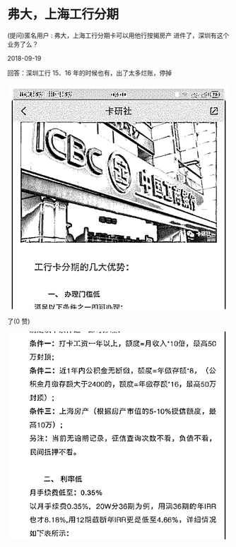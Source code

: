 # 弗大，上海工行分期

(提问)匿名用户 : 弗大，上海工行分期卡可以用他行按揭房产 进件了，深圳有这个业务了么？

2018-09-19

回答：深圳工行 15、16 年的时候也有，出了太多烂账，停掉

![image](img/Image_051.png)

了(0 赞)

![image](img/Image_052.png)